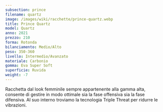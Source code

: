```yaml
---
subsection: prince
filename: quartz
image: /images/wiki/racchette/prince-quartz.webp
title: Prince Quartz
model: Quartz
anno: 2021
prezzo: 210
forma: Rotonda
bilanciamento: Medio/Alto
peso: 350-360
livello: Intermedio/Avanzato
materiale: Carbonio
gomma: Eva Super Soft
superficie: Ruvida
weight: -7
---
```

Racchetta dal look femminile sempre appartenente alla gamma alta, consente di gestire in modo ottimale sia la fase offensiva sia la fase difensiva. Al suo interno troviamo la tecnologia Triple Threat per ridurre le vibrazioni.